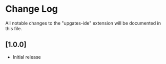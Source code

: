 # Change Log

All notable changes to the "upgates-ide" extension will be documented in this file.

## [1.0.0]

- Initial release
